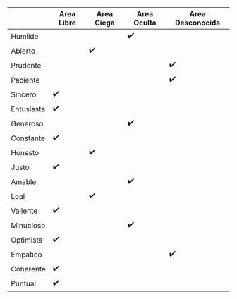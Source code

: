 |            | Area Libre | Area Ciega | Area Oculta | Area Desconocida |
|------------|------------|------------|-------------|------------------|
| Humilde    |            |            |     ✔️       |                  |
| Abierto    |            |    ✔️       |             |                  |
| Prudente   |            |            |             |        ✔️         |
| Paciente   |            |            |             |        ✔️         |
| Sincero    |    ✔️       |            |             |                  |
| Entusiasta |    ✔️       |            |             |                  |
| Generoso   |            |            |     ✔️       |                  |
| Constante  |    ✔️       |            |             |                  |
| Honesto    |            |    ✔️       |             |                  |
| Justo      |    ✔️       |            |             |                  |
| Amable     |            |            |     ✔️       |                  |
| Leal       |            |    ✔️       |             |                  |
| Valiente   |    ✔️       |            |             |                  |
| Minucioso  |            |            |     ✔️       |                  |
| Optimista  |    ✔️       |            |             |                  |
| Empático   |            |            |             |        ✔️         |
| Coherente  |    ✔️       |            |             |                  |
| Puntual    |    ✔️       |            |             |                  |
